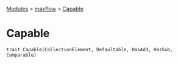 [Modules](../index.md) > [maxflow](./index.md) > [Capable]()

# Capable

```
trait Capable(CollectionElement, Defaultable, HasAdd, HasSub, Comparable)
```
